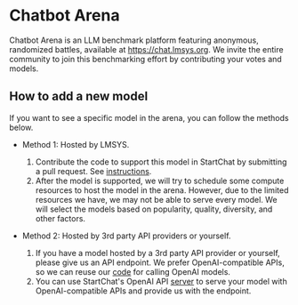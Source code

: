 # Chatbot Arena
Chatbot Arena is an LLM benchmark platform featuring anonymous, randomized battles, available at https://chat.lmsys.org.
We invite the entire community to join this benchmarking effort by contributing your votes and models.

## How to add a new model
If you want to see a specific model in the arena, you can follow the methods below.

- Method 1: Hosted by LMSYS.
  1. Contribute the code to support this model in StartChat by submitting a pull request. See [instructions](model_support.md#how-to-support-a-new-model).
  2. After the model is supported, we will try to schedule some compute resources to host the model in the arena. However, due to the limited resources we have, we may not be able to serve every model. We will select the models based on popularity, quality, diversity, and other factors.

- Method 2: Hosted by 3rd party API providers or yourself.
  1. If you have a model hosted by a 3rd party API provider or yourself, please give us an API endpoint. We prefer OpenAI-compatible APIs, so we can reuse our [code](https://github.com/khulnasoft-lab/StartChat/blob/33dca5cf12ee602455bfa9b5f4790a07829a2db7/startchat/serve/gradio_web_server.py#L333-L358) for calling OpenAI models.
  2. You can use StartChat's OpenAI API [server](openai_api.md) to serve your model with OpenAI-compatible APIs and provide us with the endpoint.
